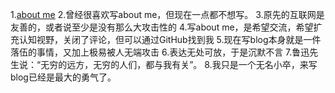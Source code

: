 1.[about me](https://www.douban.com/people/ricoeur)
2.曾经很喜欢写about me，但现在一点都不想写。
3.原先的互联网是友善的，或者说至少是没有那么大攻击性的
4.写about me，是希望交流，希望扩充认知视野，关闭了评论，但可以通过GitHub找到我
5.现在写blog本身就是一件落伍的事情，又加上极易被人无端攻击
6.表达无处可放，于是沉默不言
7.鲁迅先生说：“无穷的远方，无穷的人们，都与我有关”。
8.我只是一个无名小卒，来写blog已经是最大的勇气了。
